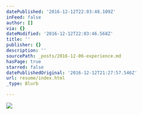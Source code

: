 ```yaml
---
datePublished: '2016-12-12T22:03:48.109Z'
inFeed: false
author: []
via: {}
dateModified: '2016-12-12T22:03:46.568Z'
title: ''
publisher: {}
description: ''
sourcePath: _posts/2016-12-06-experience.md
hasPage: true
starred: false
datePublishedOriginal: '2016-12-12T21:27:57.546Z'
url: resume/index.html
_type: Blurb

---
```

![](https://the-grid-user-content.s3-us-west-2.amazonaws.com/785ea8d7-7326-482e-90ca-a08b8ca7c41c.jpg)